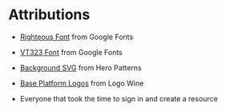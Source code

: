 # Attributions

* [Righteous Font](https://fonts.google.com/specimen/Righteous?preview.text=garner&preview.text_type=custom) from Google Fonts

* [VT323 Font](https://fonts.google.com/specimen/VT323?preview.text=garner&preview.text_type=custom&query=vt) from Google Fonts

* [Background SVG](https://heropatterns.com/) from Hero Patterns

* [Base Platform Logos](https://www.logo.wine/) from Logo Wine

* Everyone that took the time to sign in and create a resource